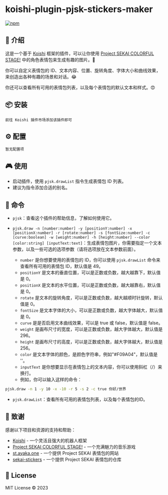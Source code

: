 # koishi-plugin-pjsk-stickers-maker

[![npm](https://img.shields.io/npm/v/koishi-plugin-pjsk-stickers-maker?style=flat-square)](https://www.npmjs.com/package/koishi-plugin-pjsk-stickers-maker)

## 🎈 介绍

这是一个基于 [Koishi](https://koishi.chat/) 框架的插件，可以让你使用 [Project SEKAI COLORFUL STAGE!](https://pjsekai.sega.jp/) 中的角色表情包来生成有趣的图片。🌈

你可以自定义表情包的 ID、文本内容、位置、旋转角度、字体大小和曲线效果，来创造出各种有趣的场景和对话。😂

你还可以查看所有可用的表情包列表，以及每个表情包的默认文本和样式。😍

## 📦 安装

```
前往 Koishi 插件市场添加该插件即可
```

## ⚙️ 配置

```
暂无配置项
```

## 🎮 使用

- 启动插件，使用 `pjsk.drawList` 指令生成表情包 ID 列表。
- 建议为指令添加合适的别名。

## 📝 命令

- `pjsk`：查看这个插件的帮助信息，了解如何使用它。

- `pjsk.draw -n [number:number] -y [positionY:number] -x [positionX:number] -r [rotate:number] -s [fontSize:number] -c [curve:boolean] -w [weight:number] -h [height:number] --color [color:string] [inputText:text]`：生成表情包图片，你需要指定一个文本参数，以及一些可选的选项参数（请将选项放在文本参数前面）。
  - `number` 是你想要使用的表情包的 ID，你可以使用 `pjsk.drawList` 命令来查看所有可用的表情包 ID，默认值是 49。
  - `positionY` 是文本的垂直位置，可以是正数或负数，越大越靠下，默认值是 0。
  - `positionX` 是文本的水平位置，可以是正数或负数，越大越靠右，默认值是 0。
  - `rotate` 是文本的旋转角度，可以是正数或负数，越大越顺时针旋转，默认值是 0。
  - `fontSize` 是文本字体的大小，可以是正数或负数，越大字体越大，默认值是 0。
  - `curve` 是是否启用文本曲线效果，可以是 true 或 false，默认值是 false。
  - `weight` 是画布尺寸的宽度，可以是正数或负数，越大字体越大，默认值是 296。
  - `height` 是画布尺寸的高度，可以是正数或负数，越大字体越大，默认值是 256。
  - `color` 是文本字体的颜色，是颜色字符串，例如"#F09A04"，默认值是 ''。
  - `inputText` 是你想要显示在表情包上的文本内容，你可以使用斜杠（/）来换行。
  - 例如，你可以输入这样的命令：

```bash
pjsk.draw -n 1 -y 10 -x -10 -r 5 -s 2 -c true 你好/世界
```

- `pjsk.drawList`：查看所有可用的表情包列表，以及每个表情包的ID。


## 🙏 致谢

感谢以下项目和资源的支持和帮助：

- [Koishi](https://koishi.chat/) - 一个灵活且强大的机器人框架
- [Project SEKAI COLORFUL STAGE!](https://pjsekai.sega.jp/) - 一个充满魅力的音乐游戏
- [st.ayaka.one](https://st.ayaka.one/) - 一个提供 Project SEKAI 表情包的网站
- [sekai-stickers](https://github.com/TheOriginalAyaka/sekai-stickers) - 一个提供 Project SEKAI 表情包的仓库

## 📄 License

MIT License © 2023
